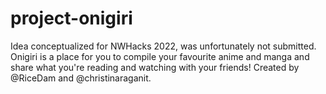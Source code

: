 # project-onigiri
Idea conceptualized for NWHacks 2022, was unfortunately not submitted. Onigiri is a place for you to compile your favourite anime and manga and share what you're reading and watching with your friends! Created by @RiceDam and @christinaraganit.
